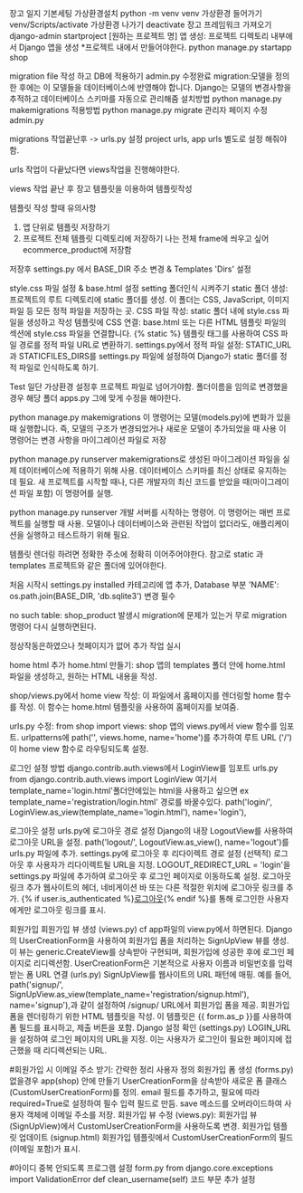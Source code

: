 장고 일지 
기본세팅
가상환경설치
python -m venv venv
가상환경 들어가기
venv/Scripts/activate
가상환경 나가기
deactivate
장고 프레임워크 가져오기
django-admin startproject [원하는 프로젝트 명]
앱 생성: 프로젝트 디렉토리 내부에서 Django 앱을 생성 *프로젝트 내에서 만들어야한다.
python manage.py startapp shop

migration file 작성 하고 DB에 적용하기 admin.py 수정완료
migration:모델을 정의한 후에는 이 모델들을 데이터베이스에 반영해야 합니다. Django는 모델의 변경사항을 추적하고 데이터베이스 스키마를 자동으로 관리해줌
설치방법
python manage.py makemigrations
적용방법
python manage.py migrate
관리자 페이지 수정 admin.py

migrations 작업끝난후 -> urls.py 설정
project urls, app urls 별도로 설정 해줘야함.

urls 작업이 다끝났다면 views작업을 진행해야한다.

views 작업 끝난 후 장고 템플릿을 이용하여 템플릿작성 

템플릿 작성 할때 유의사항
1. 앱 단위로 템플릿 저장하기 
2. 프로젝트 전체 템플릿 디렉토리에 저장하기
나는 전체 frame에 씌우고 싶어 ecommerce_product에 저장함

저장후 settings.py 에서 BASE_DIR 주소 변경 & Templates 'Dirs' 설정

style.css 파일 설정 & base.html 설정 setting 폴더인식 시켜주기
static 폴더 생성: 프로젝트의 루트 디렉토리에 static 폴더를 생성. 이 폴더는 CSS, JavaScript, 이미지 파일 등 모든 정적 파일을 저장하는 곳.
CSS 파일 작성: static 폴더 내에 style.css 파일을 생성하고 작성
템플릿에 CSS 연결: base.html 또는 다른 HTML 템플릿 파일의 <head> 섹션에 style.css 파일을 연결합니다. {% static %} 템플릿 태그를 사용하여 CSS 파일 경로를 정적 파일 URL로 변환하기.
settings.py에서 정적 파일 설정: STATIC_URL과 STATICFILES_DIRS를 settings.py 파일에 설정하여 Django가 static 폴더를 정적 파일로 인식하도록 하기.

Test
일단 가상환경 설정후 프로젝트 파일로 넘어가야함.
폴더이름을 임의로 변경했을경우 해당 폴더 apps.py 그에 맞게 수정을 해야한다.

python manage.py makemigrations 
이 명령어는 모델(models.py)에 변화가 있을 때 실행합니다. 즉, 모델의 구조가 변경되었거나 새로운 모델이 추가되었을 때 사용
이 명령어는 변경 사항을 마이그레이션 파일로 저장

python manage.py runserver
makemigrations로 생성된 마이그레이션 파일을 실제 데이터베이스에 적용하기 위해 사용.
데이터베이스 스키마를 최신 상태로 유지하는 데 필요.
새 프로젝트를 시작할 때나, 다른 개발자의 최신 코드를 받았을 때(마이그레이션 파일 포함) 이 명령어를 실행.

python manage.py runserver
개발 서버를 시작하는 명령어.
이 명령어는 매번 프로젝트를 실행할 때 사용.
모델이나 데이터베이스와 관련된 작업이 없더라도, 애플리케이션을 실행하고 테스트하기 위해 필요.

템플릿 렌더링 하려면 정확한 주소에 정확히 이어주어야한다.
참고로 static 과 templates 프로젝트와 같은 폴더에 있어야한다.

처음 시작시 settings.py
installed 카테고리에 앱 추가,
Database 부분 'NAME': os.path.join(BASE_DIR, 'db.sqlite3') 변경 필수

no such table: shop_product 발생시 
migration에 문제가 있는거 무로  migration 명령어 다시 실행하면된다.

정상작동은하였으나 첫페이지가 없어 추가 작업 실시

home html 추가
home.html 만들기: shop 앱의 templates 폴더 안에 home.html 파일을 생성하고, 원하는 HTML 내용을 작성.

shop/views.py에서 home view 작성: 이 파일에서 홈페이지를 렌더링할 home 함수를 작성. 이 함수는 home.html 템플릿을 사용하여 홈페이지를 보여줌.

urls.py 수정:
from shop import views: shop 앱의 views.py에서 view 함수를 임포트.
urlpatterns에 path('', views.home, name='home')를 추가하여 루트 URL ('/')이 home view 함수로 라우팅되도록 설정.

로그인 설정 방법 
django.contrib.auth.views에서 LoginView를 임포트 
urls.py  
from django.contrib.auth.views import LoginView
여기서template_name='login.html'폴더안에있는 html을 사용하고 싶으면 ex template_name='registration/login.html' 경로를 바꿀수있다.
path('login/', LoginView.as_view(template_name='login.html'), name='login'),

로그아웃 설정
urls.py에 로그아웃 경로 설정
Django의 내장 LogoutView를 사용하여 로그아웃 URL을 설정.
path('logout/', LogoutView.as_view(), name='logout')를 urls.py 파일에 추가.
settings.py에 로그아웃 후 리다이렉트 경로 설정 (선택적)
로그아웃 후 사용자가 리다이렉트될 URL을 지정.
LOGOUT_REDIRECT_URL = 'login'을 settings.py 파일에 추가하여 로그아웃 후 로그인 페이지로 이동하도록 설정.
로그아웃 링크 추가
웹사이트의 헤더, 네비게이션 바 또는 다른 적절한 위치에 로그아웃 링크를 추가.
{% if user.is_authenticated %}<a href="{% url 'logout' %}">로그아웃</a>{% endif %}를 통해 로그인한 사용자에게만 로그아웃 링크를 표시.

회원가입
회원가입 뷰 생성 (views.py) cf app파일의 view.py에서 하면된다.
Django의 UserCreationForm을 사용하여 회원가입 폼을 처리하는 SignUpView 뷰를 생성.
이 뷰는 generic.CreateView를 상속받아 구현되며, 회원가입에 성공한 후에 로그인 페이지로 리디렉션함.
UserCreationForm은 기본적으로 사용자 이름과 비밀번호를 입력 받는 폼
URL 연결 (urls.py)
SignUpView를 웹사이트의 URL 패턴에 매핑.
예를 들어, path('signup/', SignUpView.as_view(template_name='registration/signup.html'), name='signup'),과 같이 설정하여 /signup/ URL에서 회원가입 폼을 제공.
회원가입 폼을 렌더링하기 위한 HTML 템플릿을 작성.
이 템플릿은 {{ form.as_p }}를 사용하여 폼 필드를 표시하고, 제출 버튼을 포함.
Django 설정 확인 (settings.py)
LOGIN_URL을 설정하여 로그인 페이지의 URL을 지정. 이는 사용자가 로그인이 필요한 페이지에 접근했을 때 리디렉션되는 URL.

#회원가입 시 이메일 주소 받기: 간략한 정리
사용자 정의 회원가입 폼 생성 (forms.py) 없을경우 app(shop) 안에 만들기
UserCreationForm을 상속받아 새로운 폼 클래스(CustomUserCreationForm)를 정의.
email 필드를 추가하고, 필요에 따라 required=True로 설정하여 필수 입력 필드로 만듬.
save 메소드를 오버라이드하여 사용자 객체에 이메일 주소를 저장.
회원가입 뷰 수정 (views.py):
회원가입 뷰(SignUpView)에서 CustomUserCreationForm을 사용하도록 변경.
회원가입 템플릿 업데이트 (signup.html)
회원가입 템플릿에서 CustomUserCreationForm의 필드(이메일 포함)가 표시.

#아이디 중복 안되도록 프로그램 설정
form.py
from django.core.exceptions import ValidationError
def clean_username(self)
코드 부문 추가 설정